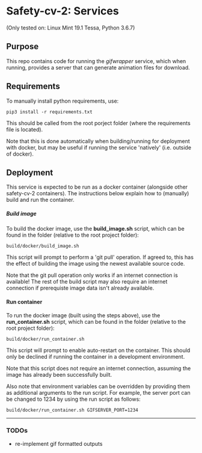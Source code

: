 # Safety-cv-2: Services

(Only tested on: Linux Mint 19.1 Tessa, Python 3.6.7)

## Purpose

This repo contains code for running the *gifwrapper* service, which when running, provides a server that can generate animation files for download.

## Requirements

To manually install python requirements, use:

`pip3 install -r requirements.txt`

This should be called from the root porject folder (where the requirements file is located).

Note that this is done automatically when building/running for deployment with docker, but may be useful if running the service 'natively' (i.e. outside of docker).

## Deployment

This service is expected to be run as a docker container (alongside other safety-cv-2 containers). The instructions below explain how to (manually) build and run the container.

##### Build image

To build the docker image, use the **build_image.sh** script, which can be found in the folder (relative to the root project folder):

`build/docker/build_image.sh`

This script will prompt to perform a 'git pull' operation. If agreed to, this has the effect of building the image using the newest available source code.

Note that the git pull operation only works if an internet connection is available! The rest of the build script may also require an internet connection if prerequiste image data isn't already available.

#### Run container

To run the docker image (built using the steps above), use the **run_container.sh** script, which can be found in the folder (relative to the root project folder):

`build/docker/run_container.sh`

This script will prompt to enable auto-restart on the container. This should only be declined if running the container in a development environment.

Note that this script does not require an internet connection, assuming the image has already been successfully built.

Also note that environment variables can be overridden by providing them as additional arguments to the run script. For example, the server port can be changed to 1234 by using the run script as follows:

`build/docker/run_container.sh GIFSERVER_PORT=1234`

---

### TODOs

- re-implement gif formatted outputs
